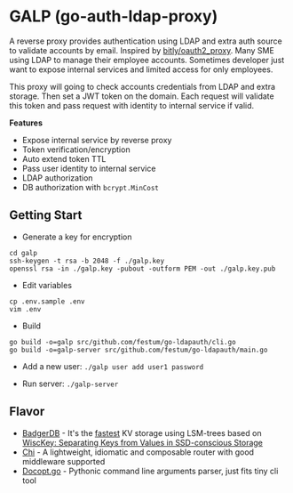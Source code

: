 # GALP (go-auth-ldap-proxy)

A reverse proxy provides authentication using LDAP and extra auth source to validate accounts by email. Inspired by [bitly/oauth2_proxy](https://github.com/bitly/oauth2_proxy).
Many SME using LDAP to manage their employee accounts. Sometimes developer just want to expose internal services and limited access for only employees.

This proxy will going to check accounts credentials from LDAP and extra storage. Then set a JWT token on the domain. 
Each request will validate this token and pass request with identity to internal service if valid.

**Features**

- Expose internal service by reverse proxy
- Token verification/encryption
- Auto extend token TTL
- Pass user identity to internal service
- LDAP authorization
- DB authorization with `bcrypt.MinCost`

## Getting Start

- Generate a key for encryption

```
cd galp
ssh-keygen -t rsa -b 2048 -f ./galp.key
openssl rsa -in ./galp.key -pubout -outform PEM -out ./galp.key.pub
```

- Edit variables

```
cp .env.sample .env
vim .env
```

- Build
```
go build -o=galp src/github.com/festum/go-ldapauth/cli.go
go build -o=galp-server src/github.com/festum/go-ldapauth/main.go
```

- Add a new user: `./galp user add user1 password`

- Run server: `./galp-server`



## Flavor

- [BadgerDB](https://github.com/dgraph-io/badger) - It's the [fastest](https://blog.dgraph.io/post/badger/) KV storage using LSM-trees based on [WiscKey: Separating Keys from Values in SSD-conscious Storage](https://www.usenix.org/system/files/conference/fast16/fast16-papers-lu.pdf)
- [Chi](https://github.com/go-chi/chi) - A lightweight, idiomatic and composable router with good middleware supported
- [Docopt.go](https://github.com/docopt/docopt.go) - Pythonic command line arguments parser, just fits tiny cli tool